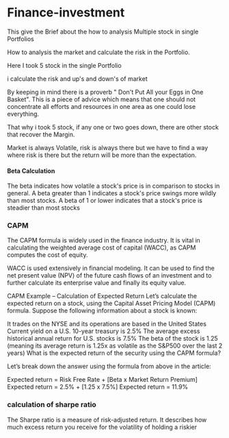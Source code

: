 # Finance-investment
This give the Brief about the how to analysis Multiple stock in single Portfolios 

How to analysis the market and calculate the risk in the Portfolio.

Here I took 5 stock in the single Portfolio

i calculate the risk and up's and down's of market 

By keeping in mind there is a proverb " Don't Put All your Eggs in One Basket". 
This is a piece of advice which means that one should not concentrate all efforts and resources in one area as one could lose everything.   

That why i took 5 stock, if any one or two goes down, there are other stock that recover the Margin.

Market is always Volatile, risk is always there but we have to find a way where risk is there but the return will be more than the expectation.


#### Beta Calculation 

The beta indicates how volatile a stock's price is in comparison to stocks in general.
A beta greater than 1 indicates a stock's price swings more wildly than most stocks.
A beta of 1 or lower indicates that a stock's price is steadier than most stocks

### CAPM
The CAPM formula is widely used in the finance industry. It is vital in calculating the weighted average cost of capital (WACC),
as CAPM computes the cost of equity.

WACC is used extensively in financial modeling.  It can be used to find the net present value (NPV) of the future cash flows of an investment and to further calculate its enterprise value and finally its equity value.

CAPM Example – Calculation of Expected Return
Let’s calculate the expected return on a stock, using the Capital Asset Pricing Model (CAPM) formula. Suppose the following information about a stock is known:

It trades on the NYSE and its operations are based in the United States
Current yield on a U.S. 10-year treasury is 2.5%
The average excess historical annual return for U.S. stocks is 7.5%
The beta of the stock is 1.25 (meaning its average return is 1.25x as volatile as the S&P500 over the last 2 years)
What is the expected return of the security using the CAPM formula?

Let’s break down the answer using the formula from above in the article:

Expected return = Risk Free Rate + [Beta x Market Return Premium]
Expected return = 2.5% + [1.25 x 7.5%]
Expected return = 11.9%

### calculation of sharpe ratio

The Sharpe ratio is a measure of risk-adjusted return. 
It describes how much excess return you receive for the volatility of holding a riskier

